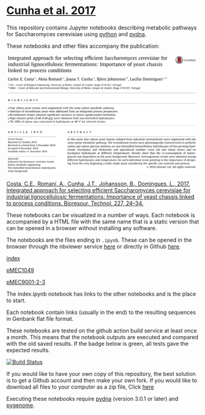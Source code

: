 # [Cunha et al. 2017](https://www.ncbi.nlm.nih.gov/pubmed/28013133)

This repository contains Jupyter notebooks describing metabolic pathways for Saccharomyces cerevisiae
using [python](https://www.python.org/) and [pydna](https://github.com/BjornFJohansson/pydna).

These notebooks and other files accompany the publication:

[![abstr](references/abstract.png)](http://www.sciencedirect.com/science/article/pii/S0960852416316674)

[Costa, C.E., Romaní, A., Cunha, J.T., Johansson, B., Domingues, L., 2017. Integrated approach for selecting efficient Saccharomyces cerevisiae for industrial lignocellulosic fermentations: Importance of yeast chassis linked to process conditions. Bioresour. Technol. 227, 24–34.](https://www.ncbi.nlm.nih.gov/pubmed/28013133)


These notebooks can be visualized in a number of ways.
Each notebook is accompanied by a HTML file with the same name that is a static
version that can be opened in a browser without installing any software.

The notebooks are the files ending in `.ipynb`. These can be opened in the browser through the nbviewer service
[here](http://nbviewer.jupyter.org/github/MetabolicEngineeringGroupCBMA/Cunha_et_al_2017/blob/master/notebooks/index.ipynb)
or directly in Github [here](notebooks/index.ipynb).

[index](notebooks/index.ipynb)

[pMEC1049](notebooks/pMEC1049.ipynb)

[pMEC9001-2-3](notebooks/pMEC9001-2-3.ipynb)

The index.ipynb notebook has links to the other notebooks and is the place to start.

Each notebook contain links (usually in the end) to the resulting sequences in Genbank flat file format.

These notebooks are tested on the github action build service at least once a month.
This means that the notebook outputs are executed and compared with the old saved results.
If the badge below is green, all tests gave the expected results.

[![Build Status](https://travis-ci.org/MetabolicEngineeringGroupCBMA/Cunha_et_al_2017.svg)](https://travis-ci.org/MetabolicEngineeringGroupCBMA/Cunha_et_al_2017)

If you would like to have your own copy of this repository, the best solution is to get a
Github account and then make your own fork. If you would like to download all files to your
computer as a zip file, Click [here](https://github.com/BjornFJohansson/Cunha_et_al_2017/archive/master.zip)

Executing these notebooks require [pydna](https://github.com/BjornFJohansson/pydna) (version 3.0.1 or later)
and [pygenome](https://github.com/BjornFJohansson/pygenome).
